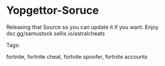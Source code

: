 # Yopgettor-Soruce
Releasing that Source so you can update it if you want. Enjoy
dsc.gg/samustock
sellix.io/astralcheats

Tags:

fortnite, fortnite cheat, fortnite spoofer, fortnite accounts
